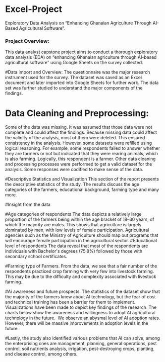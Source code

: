 # Excel-Project

Exploratory Data Analysis on “Enhancing Ghanaian Agriculture Through AI-Based Agricultural Software”.

### Project Overview:
This data analyst capstone project aims to conduct a thorough exploratory data analysis (EDA) on “enhancing Ghanaian agriculture through AI-based agricultural software” using Google Sheets on the survey collected.

#Data Import and Overview: The questionnaire was the major research instrument used for the survey. The dataset was saved as an Excel document and later imported into Google Sheets for further work. The data set was further studied to understand the major components of the findings. 


# Data Cleaning and Preprocessing:
Some of the data was missing. It was assumed that those data were not complete and could affect the findings. Because missing data could affect the validity of the analysis, most of them were deleted. This ensured consistency in the analysis. However, some datasets were refilled using logical reasoning. For example, some respondents failed to answer whether they are farmers or not but indicated that they were rearing animals, which is also farming. Logically, this respondent is a farmer. Other data cleaning and processing processes were performed to get a valid dataset for the analysis. Some responses were codified to make sense of the data.

#Descriptive Statistics and Visualization
This section of the report presents the descriptive statistics of the study. The results discuss the age categories of the farmers, educational background, farming type and many more.

#Insight from the data

#Age categories of respondents
The data depicts a relatively large proportion of the farmers being within the age bracket of 18–30 years, of which the majority are males. This shows that agriculture is largely dominated by men, with low levels of female participation. Agricultural agencies such as the Ministry of Agriculture should map out programs that will encourage female participation in the agricultural sector. 
#Educational level of respondents
The data reveal that most of the respondents are individuals with Bachelor's degrees (75.8%) followed by those with secondary school certificates. 

 #Farming type of Farmers. 
From the data, we see that a fair number of the respondents practiced crop farming with very few into livestock farming. This may be due to the difficulty and complexity associated with livestock farming.

 
#Ai awareness and future prospects.
The statistics of the dataset show that the majority of the farmers knew about AI technology, but the fear of cost and technical training has been a barrier for them to implement. Visualizations have been made to depict key findings of the research. The charts below show the awareness and willingness to adopt AI agricultural technology in the future. 
We observe an abysmal level of AI adoption rates. However, there will be massive improvements in adoption levels in the future. 
 
 
#Lastly, the study also identified various problems that AI can solve; among the enterprising ones are management, planning, general operations, pest control, soil nutrients analysis, irrigation, pest-destroying crops, planting, and disease control, among others. 










 

